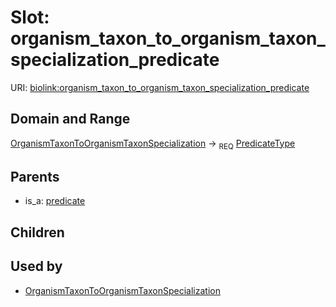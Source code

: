 
# Slot: organism_taxon_to_organism_taxon_specialization_predicate




URI: [biolink:organism_taxon_to_organism_taxon_specialization_predicate](https://w3id.org/biolink/vocab/organism_taxon_to_organism_taxon_specialization_predicate)


## Domain and Range

[OrganismTaxonToOrganismTaxonSpecialization](OrganismTaxonToOrganismTaxonSpecialization.md) ->  <sub>REQ</sub>
 [PredicateType](types/PredicateType.md)

## Parents

 *  is_a: [predicate](predicate.md)

## Children


## Used by

 * [OrganismTaxonToOrganismTaxonSpecialization](OrganismTaxonToOrganismTaxonSpecialization.md)
